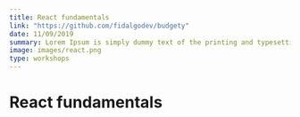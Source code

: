 ```yaml
---
title: React fundamentals
link: "https://github.com/fidalgodev/budgety"
date: 11/09/2019
summary: Lorem Ipsum is simply dummy text of the printing and typesetting industry. Lorem Ipsum has been the industry's standard dummy text ever since the 1500s, when an unknown printer took a galley of type and scrambled it to make a type specimen book 
image: images/react.png
type: workshops
---
```


# React fundamentals
